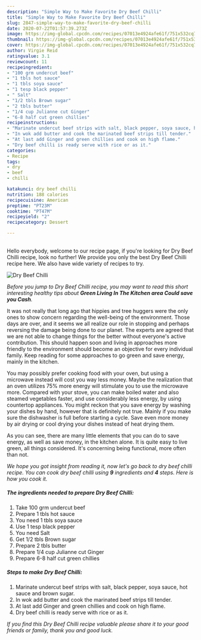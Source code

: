 ```yaml
---
description: "Simple Way to Make Favorite Dry Beef Chilli"
title: "Simple Way to Make Favorite Dry Beef Chilli"
slug: 2847-simple-way-to-make-favorite-dry-beef-chilli
date: 2020-07-22T01:57:39.273Z
image: https://img-global.cpcdn.com/recipes/07013e4924afe61f/751x532cq70/dry-beef-chilli-recipe-main-photo.jpg
thumbnail: https://img-global.cpcdn.com/recipes/07013e4924afe61f/751x532cq70/dry-beef-chilli-recipe-main-photo.jpg
cover: https://img-global.cpcdn.com/recipes/07013e4924afe61f/751x532cq70/dry-beef-chilli-recipe-main-photo.jpg
author: Virgie Reid
ratingvalue: 3.1
reviewcount: 11
recipeingredient:
- "100 grm undercut beef"
- "1 tbls hot sauce"
- "1 tbls soya sauce"
- "1 tesp black pepper"
- " Salt"
- "1/2 tbls Brown sugar"
- "2 tbls butter"
- "1/4 cup Julianne cut Ginger"
- "6-8 half cut green chillies"
recipeinstructions:
- "Marinate undercut beef strips with salt, black pepper, soya sauce, hot sauce and brown sugar."
- "In wok add butter and cook the marinated beef strips till tender."
- "At last add Ginger and green chillies and cook on high flame."
- "Dry beef chilli is ready serve with rice or as it."
categories:
- Recipe
tags:
- dry
- beef
- chilli

katakunci: dry beef chilli 
nutrition: 188 calories
recipecuisine: American
preptime: "PT23M"
cooktime: "PT47M"
recipeyield: "2"
recipecategory: Dessert

---
```

<br>
Hello everybody, welcome to our recipe page, if you're looking for Dry Beef Chilli recipe, look no further! We provide you only the best Dry Beef Chilli recipe here. We also have wide variety of recipes to try.
<br>


![Dry Beef Chilli](https://img-global.cpcdn.com/recipes/07013e4924afe61f/751x532cq70/dry-beef-chilli-recipe-main-photo.jpg)

<i>Before you jump to Dry Beef Chilli recipe, you may want to read this short interesting healthy tips about 
<strong>Green Living In The Kitchen area Could save you Cash</strong>.</i>
</br>

It was not really that long ago that hippies and tree huggers were the only ones to show concern regarding the well-being of the environment. Those days are over, and it seems we all realize our role in stopping and perhaps reversing the damage being done to our planet. The experts are agreed that we are not able to change things for the better without everyone's active contribution. This should happen soon and living in approaches more friendly to the environment should become an objective for every individual family. Keep reading for some approaches to go green and save energy, mainly in the kitchen.

You may possibly prefer cooking food with your oven, but using a microwave instead will cost you way less money. Maybe the realization that an oven utilizes 75% more energy will stimulate you to use the microwave more. Compared with your stove, you can make boiled water and also steamed vegetables faster, and use considerably less energy, by using countertop appliances. You might reckon that you save energy by washing your dishes by hand, however that is definitely not true. Mainly if you make sure the dishwasher is full before starting a cycle. Save even more money by air drying or cool drying your dishes instead of heat drying them.

As you can see, there are many little elements that you can do to save energy, as well as save money, in the kitchen alone. It is quite easy to live green, all things considered. It's concerning being functional, more often than not.


<i>We hope you got insight from reading it, now let's go back to dry beef chilli recipe. You can cook dry beef chilli using <strong>9</strong> ingredients and <strong>4</strong> steps. Here is how you cook it.
</i>

##### The ingredients needed to prepare Dry Beef Chilli:

1. Take 100 grm undercut beef
1. Prepare 1 tbls hot sauce
1. You need 1 tbls soya sauce
1. Use 1 tesp black pepper
1. You need  Salt
1. Get 1/2 tbls Brown sugar
1. Prepare 2 tbls butter
1. Prepare 1/4 cup Julianne cut Ginger
1. Prepare 6-8 half cut green chillies


##### Steps to make Dry Beef Chilli:

1. Marinate undercut beef strips with salt, black pepper, soya sauce, hot sauce and brown sugar.
1. In wok add butter and cook the marinated beef strips till tender.
1. At last add Ginger and green chillies and cook on high flame.
1. Dry beef chilli is ready serve with rice or as it.


<i>If you find this Dry Beef Chilli recipe valuable please share it to your good friends or family, thank you and good luck.</i>
